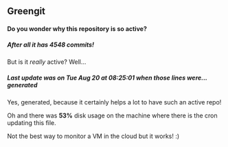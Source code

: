 ## Greengit

#### Do you wonder why this repository is so active?

##### After all it has 4548 commits!

But is it *really* active? Well...

##### Last update was on Tue Aug 20 at 08:25:01 when those lines were... generated

Yes, generated, because it certainly helps a lot to have such an active repo!

Oh and there was **53%** disk usage on the machine
where there is the cron updating this file.

Not the best way to monitor a VM in the cloud but it works! :)
